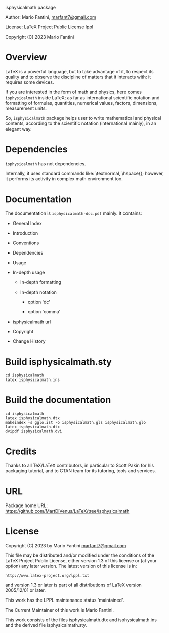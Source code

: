 isphysicalmath package

Author: Mario Fantini, marfant7@gmail.com

License: LaTeX Project Public License lppl

Copyright (C) 2023 Mario Fantini



# Overview

LaTeX is a powerful language, but to take advantage of it, to respect its quality
and to observe the discipline of matters that it interacts with: it requires some devices.

If you are interested in the form of math and physics, here comes `isphysicalmath` inside LaTeX;
as far as international scientific notation and formatting of formulas, quantities,
numerical values, factors, dimensions, measurement units.

So, `isphysicalmath` package helps user to write mathematical and physical contents, 
 according to the scientific notation (international mainly), in an elegant way.


# Dependencies

`isphysicalmath` has not dependencies.

Internally, it uses standard commands like: \textnormal, \hspace{}; however,
it performs its activity in complex math environment too.


# Documentation

The documentation is `isphysicalmath-doc.pdf` mainly. It contains:

- General Index

- Introduction

- Conventions

- Dependencies

- Usage

- In-depth usage

    - In-depth formatting

    - In-depth notation

        - option 'dc'

        - option 'comma'

- isphysicalmath url
 
- Copyright
 
- Change History


# Build isphysicalmath.sty
```
cd isphysicalmath 
latex isphysicalmath.ins
```

# Build the documentation

```
cd isphysicalmath 
latex isphysicalmath.dtx
makeindex -s gglo.ist -o isphysicalmath.gls isphysicalmath.glo
latex isphysicalmath.dtx
dvipdf isphysicalmath.dvi
```

# Credits

Thanks to all  TeX/LaTeX contributors, in  particular to Scott Pakin
for his packaging tutorial, and to CTAN team  for its tutoring, tools
and services.


# URL

Package home URL: https://github.com/MartDiVenus/LaTeX/tree/isphysicalmath


# License 

Copyright (C) 2023 by Mario Fantini <marfant7@gmail.com>

This file may be distributed and/or modified under the conditions of
the LaTeX Project Public License, either version 1.3 of this license
or (at your option) any later version.  The latest version of this
license is in:
 
    http://www.latex-project.org/lppl.txt
 
and version 1.3 or later is part of all distributions of LaTeX version
2005/12/01 or later.

This work has the LPPL maintenance status 'maintained'.
 
The Current Maintainer of this work is Mario Fantini.

This work consists of the files isphysicalmath.dtx and isphysicalmath.ins
and the derived file isphysicalmath.sty.


